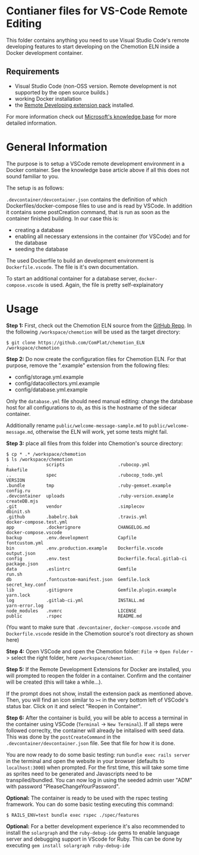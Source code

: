 # Contianer files for VS-Code Remote Editing

This folder contains anything you need to use Visual Studio Code's remote developing features to start developing on the Chemotion ELN inside a Docker development container.

## Requirements

-   Visual Studio Code (non-OSS version. Remote development is not supported by the open source builds.)
-   working Docker installation
-   the [Remote Developing extension pack](https://marketplace.visualstudio.com/items?itemName=ms-vscode-remote.vscode-remote-extensionpack) installed.

For more information check out [Microsoft's knowledge base](https://code.visualstudio.com/docs/remote/remote-overview) for more detailed information.

# General Information

The purpose is to setup a VSCode remote development environment in a Docker container. See the knowledge base article above if all this does not sound familiar to you.

The setup is as follows:

`.devcontainer/devcontainer.json` contains the definition of which Dockerfiles/docker-compose files to use and is read by VSCode. In addition it contains some postCreation command, that is run as soon as the container finished building. In our case this is:

-   creating a database
-   enabling all necessary extensions in the container (for VSCode) and for the database
-   seeding the database

The used Dockerfile to build an development environment is `Dockerfile.vscode`. The file is it's own documentation.

To start an additional container for a database server, `docker-compose.vscode` is used. Again, the file is pretty self-explainatory

# Usage

**Step 1:** First, check out the Chemotion ELN source from the [GitHub Repo](https://github.com/ComPlat/chemotion_ELN). In the following `/workspace/chemotion` will be used as the target directory:

```
$ git clone https://github.com/ComPlat/chemotion_ELN /workspace/chemotion
```

**Step 2:** Do now create the configuration files for Chemotion ELN. For that purpose, remove the ".example" extension from the following files:

-   config/storage.yml.example
-   config/datacollectors.yml.example
-   config/database.yml.example

Only the `database.yml` file should need manual editing: change the database host for all configurations to `db`, as this is the hostname of the sidecar container.

Additionally rename `public/welcome-message-sample.md` to `public/welcome-message.md`, otherwise the ELN will work, yet some tests might fail.

**Step 3:** place all files from this folder into Chemotion's source directory:

```
$ cp * .* /workspace/chemotion
$ ls /workspace/chemotion
.              scripts                    .rubocop.yml                Rakefile
..             spec                       .rubocop_todo.yml           VERSION
.bundle        tmp                        .ruby-gemset.example        config.ru
.devcontainer  uploads                    .ruby-version.example       createDB.mjs
.git           vendor                     .simplecov                  dbinit.sh
.github        .babelrc.bak               .travis.yml                 docker-compose.test.yml
app            .dockerignore              CHANGELOG.md                docker-compose.vscode
backup         .env.development           Capfile                     fontcustom.yml
bin            .env.production.example    Dockerfile.vscode           output.json
config         .env.test                  Dockerfile.focal.gitlab-ci  package.json
data           .eslintrc                  Gemfile                     run.sh
db             .fontcustom-manifest.json  Gemfile.lock                secret_key.conf
lib            .gitignore                 Gemfile.plugin.example      yarn.lock
log            .gitlab-ci.yml             INSTALL.md                  yarn-error.log
node_modules   .nvmrc                     LICENSE
public         .rspec                     README.md
```

(You want to make sure that `.devcontainer`, `docker-compose.vscode` and `Dockerfile.vscode` reside in the Chemotion source's root directory as shown here)

**Step 4:** Open VSCode and open the Chemotion folder: `File` -> `Open Folder` -> select the right folder, here `/workspace/chemotion`.

**Step 5:** If the Remote Development Extensions for Docker are installed, you will prompted to reopen the folder in a container. Confirm and the container will be created (this will take a while...).

If the prompt does not show, install the extension pack as mentioned above. Then, you will find an icon similar to `><` in the very bottom left of VSCode's status bar. Click on it and select "Reopen in Container".

**Step 6:** After the container is build, you will be able to access a terminal in the container using VSCode (`Terminal` -> `New Terminal`). If all steps were followed correclty, the container will already be initalised with seed data. This was done by the `postCreateCommand` in the `.devcontainer/devcontainer.json` file. See that file for how it is done.

You are now ready to do some basic testing: run `bundle exec rails server` in the terminal and open the website in your browser (defaults to `localhost:3000`) when prompted. For the first time, this will take some time as sprites need to be generated and Javascripts need to be transpiled/bundled. You can now log in using the seeded admin user "ADM" with password "PleaseChangeYourPassword".

**Optional:** The container is ready to be used with the rspec testing framework. You can do some basic testing executing this command:

```
$ RAILS_ENV=test bundle exec rspec ./spec/features
```

**Optional:** For a better development experience it's also recommended to install the `solargraph` and the `ruby-debug-ide` gems to enable language server and debugging support in VScode for Ruby. This can be done by executing `gem install solargraph ruby-debug-ide`
